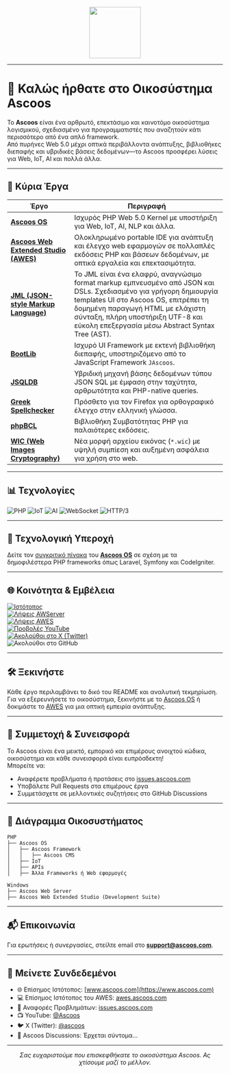 <p align="center">
  <img src="https://dl.ascoos.com/images/ascoos.png" height="120" />
</p>

---

# 👋 Καλώς ήρθατε στο Οικοσύστημα Ascoos

Το **Ascoos** είναι ένα αρθρωτό, επεκτάσιμο και καινοτόμο οικοσύστημα λογισμικού, σχεδιασμένο για προγραμματιστές που αναζητούν κάτι περισσότερο από ένα απλό framework.  
Από πυρήνες Web 5.0 μέχρι οπτικά περιβάλλοντα ανάπτυξης, βιβλιοθήκες διεπαφής και υβριδικές βάσεις δεδομένων—το Ascoos προσφέρει λύσεις για Web, IoT, AI και πολλά άλλα.

---

## 🚀 Κύρια Έργα

| Έργο | Περιγραφή |
|------|-----------|
| [**Ascoos OS**](https://github.com/ascoos/os) | Ισχυρός PHP Web 5.0 Kernel με υποστήριξη για Web, IoT, AI, NLP και άλλα. |
| [**Ascoos Web Extended Studio (AWES)**](https://github.com/ascoos/awes) | Ολοκληρωμένο portable IDE για ανάπτυξη και έλεγχο web εφαρμογών σε πολλαπλές εκδόσεις PHP και βάσεων δεδομένων, με οπτικά εργαλεία και επεκτασιμότητα. |
| [**JML (JSON-style Markup Language)**](https://github.com/ascoos/jml/blob/main/README-GR.md) | Το JML είναι ένα ελαφρύ, αναγνώσιμο format markup εμπνευσμένο από JSON και DSLs. Σχεδιασμένο για γρήγορη δημιουργία templates UI στο Ascoos OS, επιτρέπει τη δομημένη παραγωγή HTML με ελάχιστη σύνταξη, πλήρη υποστήριξη UTF-8 και εύκολη επεξεργασία μέσω Abstract Syntax Tree (AST). |
| [**BootLib**](https://github.com/ascoos/bootlib) | Ισχυρό UI Framework με εκτενή βιβλιοθήκη διεπαφής, υποστηριζόμενο από το JavaScript Framework `JAscoos`. |
| [**JSQLDB**](https://github.com/ascoos/jsql) | Υβριδική μηχανή βάσης δεδομένων τύπου JSON SQL με έμφαση στην ταχύτητα, αρθρωτότητα και PHP-native queries. |
| [**Greek Spellchecker**](https://addons.mozilla.org/el/firefox/addon/greek-spellchecker/) | Πρόσθετο για τον Firefox για ορθογραφικό έλεγχο στην ελληνική γλώσσα. |
| [**phpBCL**](https://github.com/ascoos/phpbcl) | Βιβλιοθήκη Συμβατότητας PHP για παλαιότερες εκδόσεις. |
| [**WIC (Web Images Cryptography)**](https://github.com/ascoos/wic) | Νέα μορφή αρχείου εικόνας (`*.wic`) με υψηλή συμπίεση και αυξημένη ασφάλεια για χρήση στο web. |

---

## 📊 Τεχνολογίες

![PHP](https://img.shields.io/badge/PHP-8.2-blue)
![IoT](https://img.shields.io/badge/IoT-έτοιμο-green)
![AI](https://img.shields.io/badge/AI-ενεργοποιημένο-purple)
![WebSocket](https://img.shields.io/badge/WebSocket-υποστηρίζεται-orange)
![HTTP/3](https://img.shields.io/badge/HTTP/3-υποστηρίζεται-red)

---

## 🧠 Τεχνολογική Υπεροχή

Δείτε τον [συγκριτικό πίνακα](https://github.com/ascoos/os/blob/main/COMPARE.md) του [**Ascoos OS**](https://github.com/ascoos/os) σε σχέση με τα δημοφιλέστερα PHP frameworks όπως Laravel, Symfony και CodeIgniter.

---

## 🌐 Κοινότητα & Εμβέλεια

[![Ιστότοπος](https://img.shields.io/website?url=https%3A%2F%2Fawes.ascoos.com)](https://awes.ascoos.com)  
[![Λήψεις AWServer](https://img.shields.io/sourceforge/dt/awserver?label=Ascoos%20Web%20Server)](https://sourceforge.net/projects/awserver/)  
[![Λήψεις AWES](https://img.shields.io/sourceforge/dt/ascoos-web-extended-studio?label=Ascoos%20Web%20Extended%20Studio)](https://sourceforge.net/projects/ascoos-web-extended-studio/)  
[![Προβολές YouTube](https://img.shields.io/youtube/channel/views/UCSXEgwKou_sV0D6ZWOaih5w)](https://www.youtube.com/@Ascoos)  
[![Ακολούθοι στο X (Twitter)](https://img.shields.io/twitter/follow/ascoos)](https://x.com/ascoos)  
![Ακολούθοι στο GitHub](https://img.shields.io/github/followers/ascoos)

---

## 🛠️ Ξεκινήστε

Κάθε έργο περιλαμβάνει το δικό του README και αναλυτική τεκμηρίωση.  
Για να εξερευνήσετε το οικοσύστημα, ξεκινήστε με το [Ascoos OS](https://github.com/ascoos/os) ή δοκιμάστε το [AWES](https://github.com/ascoos/awes) για μια οπτική εμπειρία ανάπτυξης.

---

## 🤝 Συμμετοχή & Συνεισφορά

Το Ascoos είναι ένα μεικτό, εμπορικό και επιμέρους ανοιχτού κώδικα, οικοσύστημα και κάθε συνεισφορά είναι ευπρόσδεκτη!  
Μπορείτε να:
- Αναφέρετε προβλήματα ή προτάσεις στο [issues.ascoos.com](https://issues.ascoos.com)
- Υποβάλετε Pull Requests στα επιμέρους έργα
- Συμμετάσχετε σε μελλοντικές συζητήσεις στο GitHub Discussions

---

## 🧩 Διάγραμμα Οικοσυστήματος

```text
PHP
├── Ascoos OS
│   ├── Ascoos Framework
│   │   ├── Ascoos CMS 
│   ├── IoT
│   ├── APIs
│   ├── Άλλα Frameworks ή Web εφαρμογές

Windows
├── Ascoos Web Server
├── Ascoos Web Extended Studio (Development Suite)
```

---

## 📬 Επικοινωνία

Για ερωτήσεις ή συνεργασίες, στείλτε email στο **support@ascoos.com**.

---

## 📣 Μείνετε Συνδεδεμένοι

- 🌐 Επίσημος Ιστότοπος: [www.ascoos.com](https://www.ascoos.com)
- 💻 Επίσημος Ιστότοπος του AWES: [awes.ascoos.com](https://awes.ascoos.com)
- 🐞 Αναφορές Προβλημάτων: [issues.ascoos.com](https://issues.ascoos.com)
- 📺 YouTube: [@Ascoos](https://www.youtube.com/@Ascoos)  
- 🐦 X (Twitter): [@ascoos](https://x.com/ascoos)  
- 🧵 Ascoos Discussions: Έρχεται σύντομα...

---

<p align="center"><i>Σας ευχαριστούμε που επισκεφθήκατε το οικοσύστημα Ascoos. Ας χτίσουμε μαζί το μέλλον.</i></p>



